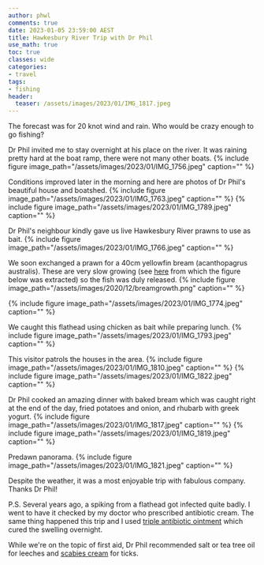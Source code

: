 ```yaml
---
author: phwl
comments: true
date: 2023-01-05 23:59:00 AEST
title: Hawkesbury River Trip with Dr Phil
use_math: true
toc: true
classes: wide
categories:
- travel
tags:
- fishing
header:
  teaser: /assets/images/2023/01/IMG_1817.jpeg
---
```

The forecast was for 20 knot wind and rain. Who would be crazy enough to
go fishing? 

Dr Phil invited me to stay overnight at his place on the river.
It was raining pretty hard at the boat ramp, there were not many other boats.
{% include figure image_path="/assets/images/2023/01/IMG_1756.jpeg" caption="" %}

Conditions improved later in the morning and here are photos of Dr Phil's beautiful house and boatshed.
{% include figure image_path="/assets/images/2023/01/IMG_1763.jpeg" caption="" %}
{% include figure image_path="/assets/images/2023/01/IMG_1789.jpeg" caption="" %}

Dr Phil's neighbour kindly gave us live Hawkesbury River prawns to use as bait.
{% include figure image_path="/assets/images/2023/01/IMG_1766.jpeg" caption="" %}

We soon exchanged a prawn for a 40cm 
yellowfin bream (acanthopagrus australis). These are very slow growing
(see [here](/assets/images/2020/12/Yellowfin-Bream.pdf) from which the figure below was extracted) so
the fish was duly released.
{% include figure image_path="/assets/images/2020/12/breamgrowth.png" caption="" %}

{% include figure image_path="/assets/images/2023/01/IMG_1774.jpeg" caption="" %}

We caught this flathead using chicken as bait while preparing lunch.
{% include figure image_path="/assets/images/2023/01/IMG_1793.jpeg" caption="" %}

This visitor patrols the houses in the area.
{% include figure image_path="/assets/images/2023/01/IMG_1810.jpeg" caption="" %}
{% include figure image_path="/assets/images/2023/01/IMG_1822.jpeg" caption="" %}

Dr Phil cooked an amazing dinner with baked bream which was caught right at the end of the day, fried potatoes and onion, and rhubarb with greek yogurt.
{% include figure image_path="/assets/images/2023/01/IMG_1817.jpeg" caption="" %}
{% include figure image_path="/assets/images/2023/01/IMG_1819.jpeg" caption="" %}

Predawn panorama.
{% include figure image_path="/assets/images/2023/01/IMG_1821.jpeg" caption="" %}

Despite the weather, it was a most enjoyable trip with fabulous company. Thanks Dr Phil!

P.S. Several years ago, a spiking from a flathead got infected quite badly. I went to have it checked by my doctor who prescribed antibiotic cream. The same thing happened this trip and I used [triple antibiotic ointment](https://en.wilsonhk.com/product-page/%E7%BE%8E%E5%9C%8B%E5%82%B2%E4%BB%95-%E7%89%B9%E6%95%88%E5%BC%B7%E5%8A%9B%E8%A4%87%E6%96%B9%E6%8A%97%E8%8F%8C%E6%B6%88%E7%82%8E%E8%BB%9F%E8%86%8F-1) which cured the swelling overnight. 

While we're on the topic of first aid, Dr Phil recommended salt or tea tree oil for leeches and [scabies cream](https://www.chemistwarehouse.com.au/buy/10006/Lyclear-Scabies-Cream-30g) for ticks.
